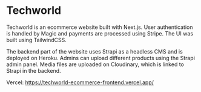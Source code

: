 # Techworld

Techworld is an ecommerce website built with Next.js. User authentication is handled by Magic and payments are processed using Stripe. The UI was built using TailwindCSS.

The backend part of the website uses Strapi as a headless CMS and is deployed on Heroku. Admins can upload different products using the Strapi admin panel. Media files are uploaded on Cloudinary, which is linked to Strapi in the backend.

Vercel: https://techworld-ecommerce-frontend.vercel.app/
